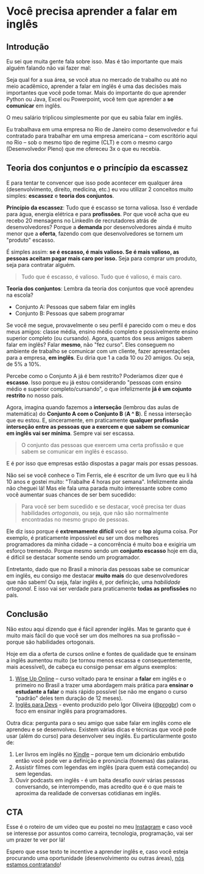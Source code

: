 # Você precisa aprender a falar em inglês

## Introdução

Eu sei que muita gente fala sobre isso. Mas é tão importante que mais alguém falando não vai fazer mal:

Seja qual for a sua área, se você atua no mercado de trabalho ou até no meio acadêmico, aprender a falar em inglês é uma das decisões mais importantes que você pode tomar. Mais do importante do que aprender Python ou Java, Excel ou Powerpoint, você tem que aprender a **se comunicar** em inglês.

O meu salário triplicou simplesmente por que eu sabia falar em inglês.

Eu trabalhava em uma empresa no Rio de Janeiro como desenvolvedor e fui contratado para trabalhar em uma empresa americana – com escritório aqui no Rio – sob o mesmo tipo de regime (CLT) e com o mesmo cargo (Desenvolvedor Pleno) que me ofereceu 3x o que eu recebia.

## Teoria dos conjuntos e o princípio da escassez

E para tentar te convencer que isso pode acontecer em qualquer área (desenvolvimento, direito, medicina, etc.) eu vou utilizar 2 conceitos muito simples: **escassez** e **teoria dos conjuntos**.

**Princípio da escassez**: Tudo que é escasso se torna valiosa. Isso é verdade para água, energia elétrica e para **profissões**. Por que você acha que eu recebo 20 mensagens no LinkedIn de recrutadores atrás de desenvolvedores? Porque a **demanda** por desenvolvedores ainda é muito menor que a **oferta**, fazendo com que desenvolvedores se tornem um "produto" escasso.

É simples assim: **se é escasso, é mais valioso. Se é mais valioso, as pessoas aceitam pagar mais caro por isso.** Seja para comprar um produto, seja para contratar alguém.

> Tudo que é escasso, é valioso. Tudo que é valioso, é mais caro.

**Teoria dos conjuntos**: Lembra da teoria dos conjuntos que você aprendeu na escola?
* Conjunto A: Pessoas que sabem falar em inglês
* Conjunto B: Pessoas que sabem programar

Se você me segue, provavelmente o seu perfil é parecido com o meu e dos meus amigos: classe média, ensino médio completo e possivelmente ensino superior completo (ou cursando). Agora, quantos dos seus amigos sabem falar em inglês? Falar **mesmo**, não "fez curso". Eles conseguem no ambiente de trabalho se comunicar com um cliente, fazer apresentações para a empresa, **em inglês**. Eu diria que 1 a cada 10 ou 20 amigos. Ou seja, de 5% a 10%.

Percebe como o Conjunto A já é bem restrito? Poderíamos dizer que é **escasso**. Isso porque eu já estou considerando "pessoas com ensino médio e superior completo/cursando", o que infelizmente **já é um cojunto restrito** no nosso país.

Agora, imagina quando fazemos a **interseção** (lembrou das aulas de matemática) do **Conjunto A com o Conjunto B** (**A ^ B**). É nessa interseção que eu estou. E, sinceramente, em praticamente **qualquer profissão interseção entre as pessoas que a exercem e que sabem se comunicar em inglês vai ser mínima**. Sempre vai ser escassa.

> O conjunto das pessoas que exercem uma certa profissão e que sabem se comunicar em inglês é escasso.

E é por isso que empresas estão dispostas a pagar mais por essas pessoas.

Não sei se você conhece o Tim Ferris, ele é escritor de um livro que eu li há 10 anos e gostei muito: "Trabalhe 4 horas por semana". Infelizmente ainda não cheguei lá! Mas ele fala uma parada muito interessante sobre como você aumentar suas chances de ser bem sucedido:

> Para você ser bem sucedido e se destacar, você precisa ter duas habilidades *ortogonais*, ou seja, que não são normalmente encontradas no mesmo grupo de pessoas.

Ele diz isso porque é **extremamente difícil** você ser o **top** alguma coisa. Por exemplo, é praticamente impossível eu ser um dos melhores programadores da minha cidade – a concorrência é muito boa e exigiria um esforço tremendo. Porque mesmo sendo um **conjunto escasso** hoje em dia, é difícil se destacar somente sendo um programador.

Entretanto, dado que no Brasil a minoria das pessoas sabe se comunicar em inglês, eu consigo me destacar **muito mais** do que desenvolvedores que não sabem! Ou seja, falar inglês é, por definição, uma *habilidade ortogonal*. E isso vai ser verdade para praticamente **todas as profissões** no país.

## Conclusão

Não estou aqui dizendo que é fácil aprender inglês. Mas te garanto que é muito mais fácil do que você ser um dos melhores na sua profissão – porque são habilidades ortogonais.

Hoje em dia a oferta de cursos online e fontes de qualidade que te ensinam a inglês aumentou muito (se tornou menos escassa e consequentemente, mais acessível), de cabeça eu consigo pensar em alguns exemplos:

1. [Wise Up Online](https://wiseup.com/pt/online/) – curso voltado para te ensinar a **falar** em inglês e o primeiro no Brasil a trazer uma abordagem mais prática para **ensinar o estudante a falar** o mais rápido possível (se não me engano o curso "padrão" deles tem duração de 12 meses).
2. [Inglês para Devs](https://ingles.programadorbr.com/) - evento produzido pelo Igor Oliveira ([@progbr](https://www.instagram.com/progbr/)) com o foco em ensinar inglês para programadores.

Outra dica: pergunta para o seu amigo que sabe falar em inglês como ele aprendeu e se desenvolveu. Existem várias dicas e técnicas que você pode usar (além do curso) para desenvolver seu inglês. Eu particularmente gosto de:

1. Ler livros em inglês no [Kindle](https://amzn.to/3xCoiVA) – porque tem um dicionário embutido então você pode ver a definição e pronúncia (fonemas) das palavras.
2. Assistir filmes com legendas em inglês (para quem está começando) ou sem legendas.
3. Ouvir podcasts em inglês - é um baita desafio ouvir várias pessoas conversando, se interrompendo, mas acredito que é o que mais te aproxima da realidade de conversas cotidianas em inglês.

## CTA

Esse é o roteiro de um vídeo que eu postei no meu [Instagram](https://instagram.com/gcrsaldanha) e caso você se interesse por assuntos como carreira, tecnologia, programação, vai ser um prazer te ver por lá!

Espero que esse texto te incentive a aprender inglês e, caso você esteja procurando uma oportunidade (desenvolvimento ou outras áreas), [nós estamos contratando](https://boards.greenhouse.io/carta?gh_src=f3f1290e3)!